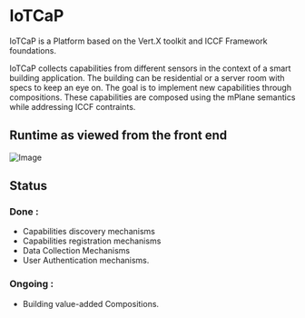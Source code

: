 # IoTCaP 

IoTCaP is a Platform based on the Vert.X toolkit and ICCF Framework foundations. 

IoTCaP collects capabilities from different sensors in the context of a smart building application. The building can be residential or a server room with specs to keep an eye on. The goal is to implement new capabilities through compositions. These capabilities are composed using the mPlane semantics while addressing ICCF contraints.

## Runtime as viewed from the front end 

![Image](https://i.imgur.com/c39RmJW.png)

## Status

### Done : 

- Capabilities discovery mechanisms
- Capabilities registration mechanisms
- Data Collection Mechanisms
- User Authentication mechanisms. 

### Ongoing : 

- Building value-added Compositions. 
